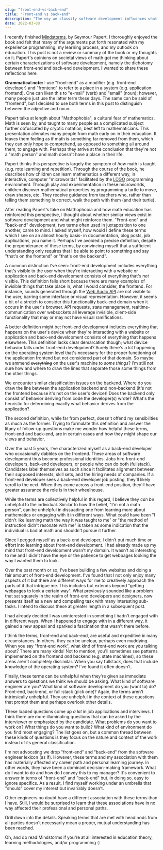 ```yaml
---
slug: "front-end-vs-back-end"
title: "Front-end vs back-end"
description: "The way we classify software development influences what we do and how we characterize ourselves."
date: 2022-03-08
---
```


I recently finished [Mindstorms](https://en.wikipedia.org/wiki/Mindstorms_(book)), by Seymour Papert. I thoroughly enjoyed the book and felt that many of the arguments put forth resonated with my experience programming, my learning process, and my outlook on education. This post is not a review or summary of the book or my thoughts on it. Papert's opinions on societal views of math got me thinking about certain characterizations of software development, namely the dichotomy between front-end and back-end development. I wanted to share these reflections here.

**Grammatical note:** I use "front-end" as a modifier (e.g. front-end developer) and "frontend" to refer to a place in a system (e.g. application frontend). One can liken this to "e-mail" (verb) and "email" (noun); however, many people just use the latter term these days. The same can be said of "frontend", but I decided to use both terms in this post to distinguish between the adjective and noun.

Papert talks at length about "Mathophobia", a cultural fear of mathematics. Math is seen by, and taught to many people as a complicated subject further obfuscated by cryptic notation, best left to mathematicians. This presentation alienates many people from math early on in their education. It leaves them feeling as if math is something far removed from them, which they can only hope to comprehend, as opposed to something all around them, to engage with. Perhaps they arrive at the conclusion that they're not a "math person" and math doesn't have a place in their life.

Papert thinks this perspective is largely the symptom of *how* math is taught (e.g. rote learning and repetition). Through the course of the book, he describes how children can learn mathematics a different way, in interactive, computer "microworlds" facilitated by the [LOGO](https://en.wikipedia.org/wiki/Logo_(programming_language)) programming environment. Through play and experimentation in these microworlds, children discover mathematical properties by programming a turtle to move, draw shapes, etc. They receive guidance from teachers who, rather than telling them something *is* correct, walk the path with them (and their turtle).

After reading Papert's take on Mathophobia and how math education has reinforced this perspective, I thought about whether similar views exist in software development and what might reinforce them. "Front-end" and "back-end" development, two terms often used in juxtaposition to one another, came to mind. I asked myself, how would I define these terms which I see on an almost hourly basis- in documentation, blog posts, job applications, you name it. Perhaps I've avoided a precise definition, despite the preponderance of these terms, by convincing myself that a sufficient understanding only requires that I be able to point to something and say "that's on the frontend" or "that's on the backend".

A common distinction I've seen: front-end development includes everything that's visible to the user when they're interacting with a website or application and back-end development consists of everything that's *not* visible. This definition falls short because there are many examples of invisible things that take place in, what I would consider, the frontend. For instance, sounds generated through the [Web Audio API](https://developer.mozilla.org/en-US/docs/Web/API/Web_Audio_API) are not visible to the user, barring some interface or visual representation. However, it seems a bit of a stretch to consider this functionality back-end domain when it occurs in the user's browser. API requests, state management, realtime-communication over websockets all leverage invisible, client-side functionality that may or may not have visual ramifications.

A better definition might be: front-end development includes everything that happens on the user's device when they're interacting with a website or application and back-end development consists of everything that happens elsewhere. This definition lacks clear demarcation though; what device behavior falls under front-end development? Surely there's a lot happening on the operating system level that's necessary for the proper functioning of the application frontend but not considered part of that domain. So maybe we ammend ~~everything~~ on the user's machine to *some things*? I'm still not sure how and where to draw the lines that separate those some things from the other things.

We encounter similar classification issues on the backend. Where do you draw the line between the application backend and non-backend (it's not the frontend because it's not on the user's device)! Does the backend only consist of behavior deriving from code the developer(s) wrote? What's the heuristic for determining exactly what behavior derives from the application?

The second definition, while far from perfect, doesn't offend my sensibilities as much as the former. Trying to formulate this definition and answer the litany of follow-up questions make me wonder how helpful these terms, front-end and back-end, are in certain cases and how they might shape our views and behavior.

Over the past 5 years, I've characterized myself as a back-end developer who occasionally dabbles on the frontend. These areas of software development thus become professional identities. Jobs hire front-end developers, back-end developers, or people who can do both (fullstack). Candidates label themselves as such since it facilitates alignment between their supposed interests, skill sets, and the hiring needs of companies. If a front-end developer sees a back-end developer job posting, they'll likely scroll to the next. When they come across a front-end position, they'll have greater assurance the role is in their wheelhouse.

While the terms are collectively helpful in this regard, I believe they *can be* unhelpful to the individual. Similar to how the belief, "I'm not a math person", can be unhelpful in dissuading one from learning more about mathematics or engaging with it in different ways. What could have been "I didn't like learning math the way it was taught to me" or "the method of instruction didn't resonate with me" is taken as some indication that the individual is bad at math and shouldn't pursue it further.

Since I pegged myself as a back-end developer, I didn't put much time or effort into learning about front-end development. I had already made up my mind that front-end development wasn't my domain. It wasn't as interesting to me and I didn't have the eye or the patience to get webpages looking the way I wanted them to look.

Over the past month or so, I've been building a few websites and doing a fair amount of front-end development. I've found that I not only enjoy many aspects of it but there are different ways for me to creatively approach the parts of it that intrigue me. This includes but extends beyond "getting webpages to look a certain way". What previously sounded like a problem that sat squarely in the realm of front-end developers and designers, now presents itself as a new and compelling task with many interesting sub-tasks. I intend to discuss these at greater length in a subsequent post.

I had already decided I was uninterested in something I hadn't engaged with in different ways. When I happened to engage with in a different way, it gained a new appeal and sparked a fascination that wasn't there before.

I think the terms, front-end and back-end, are useful and expeditive in many circumstances. In others, they can be unclear, perhaps even muddying. When you say "front-end work", what kind of front-end work are you talking about? There are many kinds! Not to mention, you'll sometimes see patterns implemented on the frontend *and* backend (e.g. state machines), so these areas aren't completely dissimilar. When you say fullstack, does that include knowledge of the operating system? I've found it often doesn't.

Finally, these terms can be unhelpful when they're given as immediate answers to questions we think we should be asking. What kind of software engineer are you? What kind of software development do you (want to) do? Front-end, back-end, or full-stack (pick one)? Again, the terms aren't intrinsically unhelpful. They are unhelpful in the context of these questions that prompt them and perhaps overlook other details.

These loaded questions come up *a lot* in job applications and interviews. I think there are more illuminating questions that can be asked by the interviewer or emphasized by the candidate. What problems do you want to work on? What things do you want to build? What kind of environment do you find most engaging? The list goes on, but a common thread between these kinds of questions is they focus on the nature and context of the work instead of its general classification.

I'm not advocating we drop "front-end" and "back-end" from the software engineer lexicon (as if). However, these terms and my association with them has materially affected my career path and personal learning journey. In other words, they have been a dominant decision-making framework. What do I want to do and how do I convey this to my manager? It's convenient to answer in terms of "front-end" and "back-end" but, in doing so, easy to ignore specifics. As a result, I find myself working under an umbrella that "should" cover my interest but invariably doesn't.

Other engineers no doubt have a different association with these terms than I have. Still, I would be surprised to learn that these associations have in no way affected their professional and personal paths.

Drill down into the details. Speaking terms that are met with head nods from all parties doesn't necessarily mean a proper, mutual understanding has been reached.

Oh, and do read Mindstorms if you're at all interested in education theory, learning methodologies, and/or programming :)
